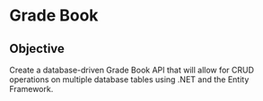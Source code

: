 # Grade Book

## Objective
Create a database-driven Grade Book API that will allow for CRUD operations on multiple database tables using .NET and the Entity Framework.
